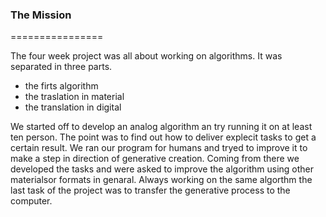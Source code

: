 ### The Mission

================

The four week project was all about working on algorithms. It was separated in three parts.

- the firts algorithm
- the traslation in material
- the translation in digital

We started off to develop an analog algorithm an try running it on at least ten person. The point was to find out how to deliver explecit tasks  to get a certain result. We ran our program for humans and tryed to improve it to make a step in direction of generative creation.
Coming from there we developed the tasks and were asked to improve the algorithm using other materialsor formats in genaral. 
Always working on the same algorthm the last task of the project was to transfer the generative process to the computer. 
